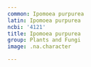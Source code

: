 ```yaml
---
common: Ipomoea purpurea
latin: Ipomoea purpurea
ncbi: '4121'
title: Ipomoea purpurea
group: Plants and Fungi
image: .na.character

---
```

